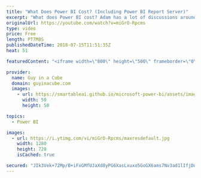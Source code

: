 ```yaml
---
title: "What Does Power BI Cost? (Including Power BI Report Server)"
excerpt: "What does Power BI cost? Adam has a lot of discussions around that. He will break down the Power BI cost and covers licenses, Power BI Premium and including Power BI Report Server and more! If you have ever asked yourself \"What does Power BI cost?\", this video is for you.  Power BI Pricing: https://powerbi.microsoft.com/pricing/"
originalUrl: https://youtube.com/watch?v=miGrO-Rpcms
type: video
price: Free
length: PT7M8S
publishedDateTime: 2018-07-15T11:51:35Z
heat: 51

featuredContent: "<iframe width=\"800\" height=\"500\" frameborder=\"0\" src=\"https://www.youtube.com/embed/miGrO-Rpcms\" allow=\"accelerometer; autoplay; encrypted-media; gyroscope; picture-in-picture\" allowfullscreen></iframe>"

provider:
  name: Guy in a Cube
  domain: guyinacube.com
  images:
    - url: https://smartableai.github.io/microsoft-power-bi/assets/images/organizations/guyinacube.com-50x50.jpg
      width: 50
      height: 50

topics:
  - Power BI

images:
  - url: https://i.ytimg.com/vi/miGrO-Rpcms/maxresdefault.jpg
    width: 1280
    height: 720
    isCached: true

secured: "JIk3Vek+72Mp/B+iFxGMfUJaXd8yPG6XasLxuxo5GoGX6ams7Nv3ad1lIfjDuVkLWspHMp7b5P8u0ZkLW8V3q/c/wco0m2asO0eyR1AEoZQACVFnB51BBFR24VkIy1XKO8N23dhTt81U25Pqwq1S1kNppalvkQ/Ohu6a9TBOLQfe0CBe/8hUy9YDQO9s4C0e3A3OSLP9e1Bt69cgh+R5UmNl/DtQ7TcBRFc0Y0k7vFhWor8/z1ZpiGeoAWr9cPPMxK4tnbJWjZKQ40WrdcGmpSLIKySoIy+ha/M8DYt/wI0WnI02hGGA73tOmkRp6/4NTA3Ca60ZzLMRLrrlzpPyDiILAqPWdtQGmphn2MBvvDHvkQ9rRKmCmPxNIYvBKuBl2yOH+ypYhrXx2pzITalyzweUty7eU0RZJunRgHZR0Fw=;8+lO0xaaP6qgdPV9eRl0AQ=="
---
```


